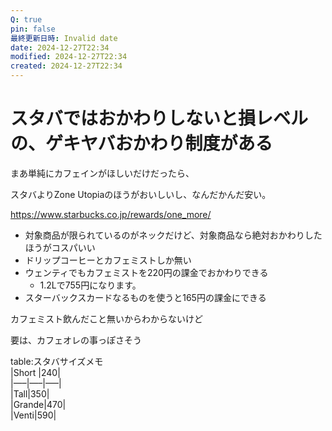 ```yaml
---
Q: true
pin: false
最終更新日時: Invalid date
date: 2024-12-27T22:34
modified: 2024-12-27T22:34
created: 2024-12-27T22:34
---
```

# スタバではおかわりしないと損レベルの、ゲキヤバおかわり制度がある

まあ単純にカフェインがほしいだけだったら、

スタバよりZone Utopiaのほうがおいしいし、なんだかんだ安い。

https://www.starbucks.co.jp/rewards/one_more/

- 対象商品が限られているのがネックだけど、対象商品なら絶対おかわりしたほうがコスパいい
- ドリップコーヒーとカフェミストしか無い
- ウェンティでもカフェミストを220円の課金でおかわりできる
    - 1.2Lで755円になります。
- スターバックスカードなるものを使うと165円の課金にできる

カフェミスト飲んだこと無いからわからないけど

要は、カフェオレの事っぽさそう

table:スタバサイズメモ  
|Short |240|  
|—–|—–|—–|  
|Tall|350|  
|Grande|470|  
|Venti|590|